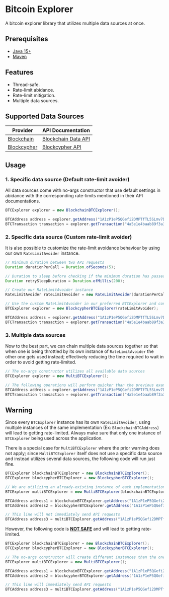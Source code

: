 # Bitcoin Explorer

A bitcoin explorer library that utilizes multiple data sources at once.

## Prerequisites

* [Java 15+](https://adoptium.net/)
* [Maven](https://maven.apache.org/download.cgi)

## Features

- Thread-safe.
- Rate-limit abidance.
- Rate-limit mitigation.
- Multiple data sources.

## Supported Data Sources

Provider | API Documentation
------------- | -------------
[Blockchain](https://www.blockchain.com)  | [Blockchain Data API](https://www.blockchain.com/api/blockchain_api)
[Blockcypher](https://www.blockcypher.com)  | [Blockcypher API](https://www.blockcypher.com/dev/bitcoin/#introduction)

## Usage

### 1. Specific data source (Default rate-limit avoider)

All data sources come with no-args constructor that use default settings in abidance with the
corresponding rate-limits mentioned in their API documentations.

```java
BTCExplorer explorer = new BlockchainBTCExplorer();

BTCAddress address = explorer.getAddress("1A1zP1eP5QGefi2DMPTfTL5SLmv7DivfNa");
BTCTransaction transaction = explorer.getTransaction("4a5e1e4baab89f3a32518a88c31bc87f618f76673e2cc77ab2127b7afdeda33b");
```

### 2. Specific data source (Custom rate-limit avoider)

It is also possible to customize the rate-limit avoidance behaviour by using our
own `RateLimitAvoider` instance.

```java
// Minimum duration between two API requests
Duration durationPerCall = Duration.ofSeconds(5);

// Duration to sleep before checking if the minimum duration has passed
Duration retrySleepDuration = Duration.ofMillis(200); 

// Create our RateLimitAvoider instance
RateLimitAvoider rateLimitAvoider = new RateLimitAvoider(durationPerCall, retrySleepDuration);

// Use the custom RateLimitAvoider in our preferred BTCExplorer and continue as usual
BTCExplorer explorer = new BlockcypherBTCExplorer(rateLimitAvoider);

BTCAddress address = explorer.getAddress("1A1zP1eP5QGefi2DMPTfTL5SLmv7DivfNa");
BTCTransaction transaction = explorer.getTransaction("4a5e1e4baab89f3a32518a88c31bc87f618f76673e2cc77ab2127b7afdeda33b");
```

### 3. Multiple data sources

Now to the best part, we can chain multiple data sources together so that when one is being
throttled by its own instance of `RateLimitAvoider` the other one gets used instead; effectively
reducing the time required to wait in order to avoid getting rate-limited.

```java
// The no-args constructor utilizes all available data sources
BTCExplorer explorer = new MultiBTCExplorer();

// The following operations will perform quicker than the previous examples
BTCAddress address = explorer.getAddress("1A1zP1eP5QGefi2DMPTfTL5SLmv7DivfNa");
BTCTransaction transaction = explorer.getTransaction("4a5e1e4baab89f3a32518a88c31bc87f618f76673e2cc77ab2127b7afdeda33b");

```

## Warning

Since every `BTCExplorer` instance has its own `RateLimitAvoider`, using multiple instances of the
same implementation (Ex: `BlockchainBTCAddress`) will lead to getting rate-limited. Always make sure
that only one instance of `BTCExplorer` being used across the application.

There is a special case for `MultiBTCExplorer` where the prior warning does not apply;
since `MultiBTCExplorer` itself does not use a specific data source and instead utilizes several
data sources, the following code will run just fine.

```java
BTCExplorer blockchainBTCExplorer = new BlockchainBTCExplorer();
BTCExplorer blockcypherBTCExplorer = new BlockcypherBTCExplorer();

// We are utilizing an already-existing instance of each implementation
BTCExplorer multiBTCExplorer = new MultiBTCExplorer(blockchainBTCExplorer, blockcypherBTCExplorer);

BTCAddress address1 = blockchainBTCExplorer.getAddress("1A1zP1eP5QGefi2DMPTfTL5SLmv7DivfNa");
BTCAddress address2 = blockcypherBTCExplorer.getAddress("1A1zP1eP5QGefi2DMPTfTL5SLmv7DivfNa");

// This line will not immediately send API requests
BTCAddress address3 = multiBTCExplorer.getAddress("1A1zP1eP5QGefi2DMPTfTL5SLmv7DivfNa");
```

However, the following code is <ins>**NOT SAFE**</ins> and will lead to getting rate-limited.

```java
BTCExplorer blockchainBTCExplorer = new BlockchainBTCExplorer();
BTCExplorer blockcypherBTCExplorer = new BlockcypherBTCExplorer();

// The no-args constructor will create different instances than the ones we declared above
BTCExplorer multiBTCExplorer = new MultiBTCExplorer();

BTCAddress address1 = blockchainBTCExplorer.getAddress("1A1zP1eP5QGefi2DMPTfTL5SLmv7DivfNa");
BTCAddress address2 = blockcypherBTCExplorer.getAddress("1A1zP1eP5QGefi2DMPTfTL5SLmv7DivfNa");

// This line will immediately send API requests
BTCAddress address3 = multiBTCExplorer.getAddress("1A1zP1eP5QGefi2DMPTfTL5SLmv7DivfNa");
```

